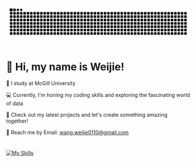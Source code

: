<div>
  <img alt="my contributions" src="https://raw.githubusercontent.com/iam-weijie/iam-weijie/output/github-contribution-grid-snake.svg" />
</div>

# 👋 Hi, my name is Weijie!

📕 I study at McGill University

💻 Currently, I'm honing my coding skills and exploring the fascinating world of data

🚀 Check out my latest projects and let's create something amazing together! 

📧 Reach me by Email: [wang.weijie0110@gmail.com](wang.weijie0110@gmail.com)

#
<!-- [This is a comment](https://github.com/tandpfun/skill-icons?tab=readme-ov-file#icons-list) -->
[![My Skills](https://skillicons.dev/icons?i=py,java,r,js,html,css,c,bash,aws)](https://skillicons.dev)

